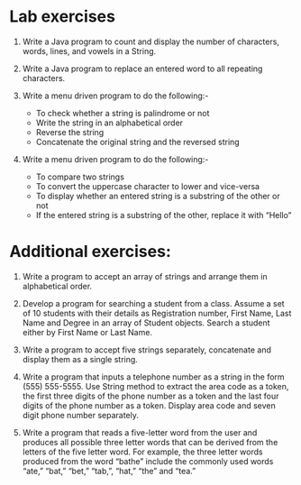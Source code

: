 # Lab exercises
1.	Write a Java program to count and display the number of characters, words, lines, and vowels in a String.

2.	Write a Java program to replace an entered word to all repeating characters.

3.	Write a menu driven program to do the following:- 
    - To check whether a string is palindrome or not
    - Write the string in an alphabetical order
    - Reverse the string
    - Concatenate the original string and the reversed string

4.	Write a menu driven program to do the following:-
    - To compare two strings
    - To convert the uppercase character to lower and vice-versa
    - To display whether an entered string is a substring of the other or not
    - If the entered string is a substring of the other, replace it with “Hello”


# Additional exercises:

1.	Write a program to accept an array of strings and arrange them in alphabetical order.

2.	Develop a program for searching a student from a class. Assume a set of 10 students with their details as Registration number, First Name, Last Name and Degree in an array of Student objects. Search a student either by First Name or Last Name.

3.	Write a program to accept five strings separately, concatenate and display them as a single string.

4.	Write a program that inputs a telephone number as a string in the form (555) 555-5555. Use String method to extract the area code as a token, the first three digits of the phone number as a token and the last four digits of the phone number as a token. Display area code and seven digit phone number separately.

5.	Write a program that reads a five-letter word from the user and produces all possible three letter words that can be derived from the letters of the five letter word. For example, the three letter words produced from the word “bathe” include the commonly used words “ate,” “bat,” “bet,” “tab,”, “hat,” “the” and “tea.”
